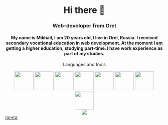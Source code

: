 
<div id="header" align="center">
  <h1>Hi there 👋</h1>
  <h3>Web-developer from Orel</h3>
  <h4>My name is Mikhail, I am 20 years old, I live in Orel, Russia. I received secondary vocational education in web development. At the moment I am getting a higher education, studying part-time. I have work experience as part of my studies.</h5>
</div> 

<div id="languages" align="center">
  <p>Languages and tools</p>
  <img src="https://cdn.jsdelivr.net/gh/devicons/devicon@latest/icons/html5/html5-original-wordmark.svg" width="60" height="60">
  <img src="https://cdn.jsdelivr.net/gh/devicons/devicon@latest/icons/css3/css3-original-wordmark.svg" width="60" height="60">
  <img src="https://cdn.jsdelivr.net/gh/devicons/devicon@latest/icons/javascript/javascript-original.svg" width="60" height="60">
  <img src="https://cdn.jsdelivr.net/gh/devicons/devicon@latest/icons/php/php-original.svg" width="60" height="60">
  <img src="https://cdn.jsdelivr.net/gh/devicons/devicon@latest/icons/mysql/mysql-original-wordmark.svg" width="60" height="60">
  <img src="https://cdn.jsdelivr.net/gh/devicons/devicon@latest/icons/wordpress/wordpress-original.svg" width="60" height="60">
  <img src="https://cdn.jsdelivr.net/gh/devicons/devicon@latest/icons/gimp/gimp-original-wordmark.svg" width="60" height="60">
  <img src="https://cdn.jsdelivr.net/gh/devicons/devicon@latest/icons/inkscape/inkscape-original-wordmark.svg" width="60" height="60">
</div>

<div id="socials" align="center">
  <a href="https://t.me/meomews">
    <img src="https://img.icons8.com/?size=100&id=k4jADXhS5U1t&format=png&color=000000">
  </a>

</div>

  <a href="mailto:jethuuyou@gmail.com">
   почта
  </a>


